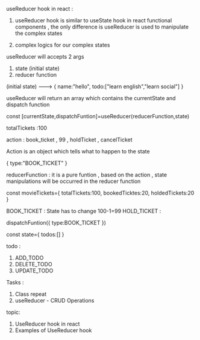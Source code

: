 useReducer hook in react :

1. useReducer hook is similar to useState hook in react functional components , the only difference is useReducer is used to manipulate the complex states

2. complex logics for our complex states

useReducer will accepts 2 args

1. state (initial state)
2. reducer function

(initial state) ---> {
name:"hello",
todo:["learn english","learn social"]
}

useReducer will return an array which contains the currentState and dispatch function

const [currentState,dispatchFuntion]=useReducer(reducerFunction,state)

totalTickets :100

action : book_ticket , 99 , holdTicket , cancelTicket

Action is an object which tells what to happen to the state

{
type:"BOOK_TICKET"
}

reducerFunction : it is a pure funtion , based on the action , state manipulations will be occurred in the reducer function

const movieTickets={
totalTickets:100,
bookedTicktes:20,
holdedTickets:20
}

BOOK_TICKET : State has to change 100-1=99
HOLD_TICKET :

dispatchFuntion({
type:BOOK_TICKET
})

const state={
todos:[]
}

todo :

1. ADD_TODO
2. DELETE_TODO
3. UPDATE_TODO

Tasks :

1. Class repeat
2. useReducer - CRUD Operations

topic:

1. UseReducer hook in react
2. Examples of UseReducer hook
